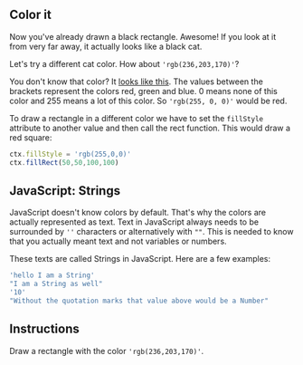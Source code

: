 ## Color it

Now you've already drawn a black rectangle. Awesome! If you look at it from
very far away, it actually looks like a black cat.

Let's try a different cat color. How about `'rgb(236,203,170)'`?

You don't know that color? It [looks like this](http://www.color-hex.com/color/eccbaa).
The values between the brackets represent the colors red, green and blue. 0 means
none of this color and 255 means a lot of this color. So `'rgb(255, 0, 0)'` would be
red.

To draw a rectangle in a different color we have to set the `fillStyle` attribute
to another value and then call the rect function. This would draw a red square:

```js
ctx.fillStyle = 'rgb(255,0,0)'
ctx.fillRect(50,50,100,100)
```

## JavaScript: Strings

JavaScript doesn't know colors by default. That's why the colors are actually
represented as text. Text in JavaScript always needs to be surrounded by `''`
characters or alternatively with `""`. This is needed to know that you actually
meant text and not variables or numbers.

These texts are called Strings in JavaScript. Here are a few examples:
```js
'hello I am a String'
"I am a String as well"
'10'
"Without the quotation marks that value above would be a Number"
```

## Instructions

Draw a rectangle with the color `'rgb(236,203,170)'`.
